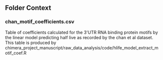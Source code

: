 ## Folder Context

### chan_motif_coefficients.csv
Table of coefficients calculated for the 3'UTR RNA binding protein motifs by the linear model predicting half live as recorded by the chan et al dataset. This table is produced by chimera_project_manuscript/raw_data_analysis/code/hlife_model_extract_motif_coef.R

